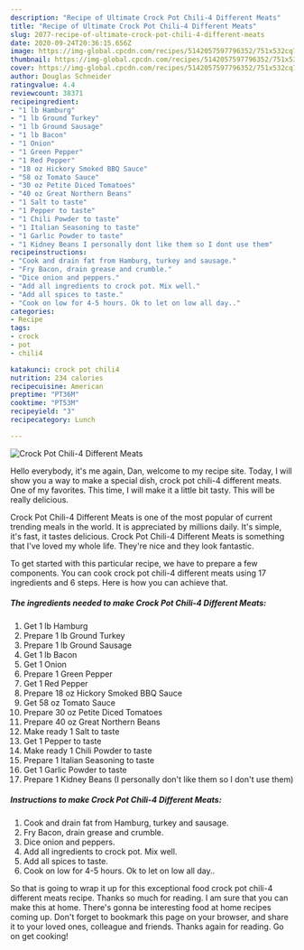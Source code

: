 ```yaml
---
description: "Recipe of Ultimate Crock Pot Chili-4 Different Meats"
title: "Recipe of Ultimate Crock Pot Chili-4 Different Meats"
slug: 2077-recipe-of-ultimate-crock-pot-chili-4-different-meats
date: 2020-09-24T20:36:15.656Z
image: https://img-global.cpcdn.com/recipes/5142057597796352/751x532cq70/crock-pot-chili-4-different-meats-recipe-main-photo.jpg
thumbnail: https://img-global.cpcdn.com/recipes/5142057597796352/751x532cq70/crock-pot-chili-4-different-meats-recipe-main-photo.jpg
cover: https://img-global.cpcdn.com/recipes/5142057597796352/751x532cq70/crock-pot-chili-4-different-meats-recipe-main-photo.jpg
author: Douglas Schneider
ratingvalue: 4.4
reviewcount: 38371
recipeingredient:
- "1 lb Hamburg"
- "1 lb Ground Turkey"
- "1 lb Ground Sausage"
- "1 lb Bacon"
- "1 Onion"
- "1 Green Pepper"
- "1 Red Pepper"
- "18 oz Hickory Smoked BBQ Sauce"
- "58 oz Tomato Sauce"
- "30 oz Petite Diced Tomatoes"
- "40 oz Great Northern Beans"
- "1 Salt to taste"
- "1 Pepper to taste"
- "1 Chili Powder to taste"
- "1 Italian Seasoning to taste"
- "1 Garlic Powder to taste"
- "1 Kidney Beans I personally dont like them so I dont use them"
recipeinstructions:
- "Cook and drain fat from Hamburg, turkey and sausage."
- "Fry Bacon, drain grease and crumble."
- "Dice onion and peppers."
- "Add all ingredients to crock pot. Mix well."
- "Add all spices to taste."
- "Cook on low for 4-5 hours. Ok to let on low all day.."
categories:
- Recipe
tags:
- crock
- pot
- chili4

katakunci: crock pot chili4 
nutrition: 234 calories
recipecuisine: American
preptime: "PT36M"
cooktime: "PT53M"
recipeyield: "3"
recipecategory: Lunch

---
```



![Crock Pot Chili-4 Different Meats](https://img-global.cpcdn.com/recipes/5142057597796352/751x532cq70/crock-pot-chili-4-different-meats-recipe-main-photo.jpg)

Hello everybody, it's me again, Dan, welcome to my recipe site. Today, I will show you a way to make a special dish, crock pot chili-4 different meats. One of my favorites. This time, I will make it a little bit tasty. This will be really delicious.



Crock Pot Chili-4 Different Meats is one of the most popular of current trending meals in the world. It is appreciated by millions daily. It's simple, it's fast, it tastes delicious. Crock Pot Chili-4 Different Meats is something that I've loved my whole life. They're nice and they look fantastic.


To get started with this particular recipe, we have to prepare a few components. You can cook crock pot chili-4 different meats using 17 ingredients and 6 steps. Here is how you can achieve that.

<!--inarticleads1-->

##### The ingredients needed to make Crock Pot Chili-4 Different Meats:

1. Get 1 lb Hamburg
1. Prepare 1 lb Ground Turkey
1. Prepare 1 lb Ground Sausage
1. Get 1 lb Bacon
1. Get 1 Onion
1. Prepare 1 Green Pepper
1. Get 1 Red Pepper
1. Prepare 18 oz Hickory Smoked BBQ Sauce
1. Get 58 oz Tomato Sauce
1. Prepare 30 oz Petite Diced Tomatoes
1. Prepare 40 oz Great Northern Beans
1. Make ready 1 Salt to taste
1. Get 1 Pepper to taste
1. Make ready 1 Chili Powder to taste
1. Prepare 1 Italian Seasoning to taste
1. Get 1 Garlic Powder to taste
1. Prepare 1 Kidney Beans (I personally don&#39;t like them so I don&#39;t use them)




<!--inarticleads2-->

##### Instructions to make Crock Pot Chili-4 Different Meats:

1. Cook and drain fat from Hamburg, turkey and sausage.
1. Fry Bacon, drain grease and crumble.
1. Dice onion and peppers.
1. Add all ingredients to crock pot. Mix well.
1. Add all spices to taste.
1. Cook on low for 4-5 hours. Ok to let on low all day..




So that is going to wrap it up for this exceptional food crock pot chili-4 different meats recipe. Thanks so much for reading. I am sure that you can make this at home. There's gonna be interesting food at home recipes coming up. Don't forget to bookmark this page on your browser, and share it to your loved ones, colleague and friends. Thanks again for reading. Go on get cooking!
